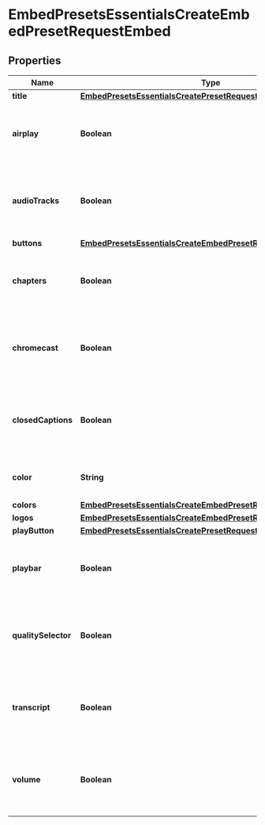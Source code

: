 

# EmbedPresetsEssentialsCreateEmbedPresetRequestEmbed


## Properties

| Name | Type | Description | Notes |
|------------ | ------------- | ------------- | -------------|
|**title** | [**EmbedPresetsEssentialsCreatePresetRequestEmbedTitle**](EmbedPresetsEssentialsCreatePresetRequestEmbedTitle.md) |  |  [optional] |
|**airplay** | **Boolean** | Whether AirPlay is enabled in the embeddable player. |  [optional] |
|**audioTracks** | **Boolean** | Whether multiple audio tracks can appear in the embeddable player. |  [optional] |
|**buttons** | [**EmbedPresetsEssentialsCreateEmbedPresetRequestEmbedButtons**](EmbedPresetsEssentialsCreateEmbedPresetRequestEmbedButtons.md) |  |  [optional] |
|**chapters** | **Boolean** | Whether chapters are enabled in the embeddable player. |  [optional] |
|**chromecast** | **Boolean** | Whether the Chromecast button appears in the embeddable player. |  [optional] |
|**closedCaptions** | **Boolean** | Whether closed captions are enabled in the embeddable player. |  [optional] |
|**color** | **String** | The main color of the embeddable player. |  [optional] |
|**colors** | [**EmbedPresetsEssentialsCreateEmbedPresetRequestEmbedColors**](EmbedPresetsEssentialsCreateEmbedPresetRequestEmbedColors.md) |  |  [optional] |
|**logos** | [**EmbedPresetsEssentialsCreateEmbedPresetRequestEmbedLogos**](EmbedPresetsEssentialsCreateEmbedPresetRequestEmbedLogos.md) |  |  [optional] |
|**playButton** | [**EmbedPresetsEssentialsCreatePresetRequestEmbedPlayButton**](EmbedPresetsEssentialsCreatePresetRequestEmbedPlayButton.md) |  |  [optional] |
|**playbar** | **Boolean** | Whether to show the playbar on the embeddable player. |  [optional] |
|**qualitySelector** | **Boolean** | Whether to show the quality selector in the embeddable player. |  [optional] |
|**transcript** | **Boolean** | Whether the transcript controls appear in the embeddable player. |  [optional] |
|**volume** | **Boolean** | Whether to show the volume selector on the embeddable player. |  [optional] |




